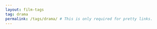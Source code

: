 ```yaml
---
layout: film-tags
tag: drama
permalink: /tags/drama/ # This is only required for pretty links.
---
```

